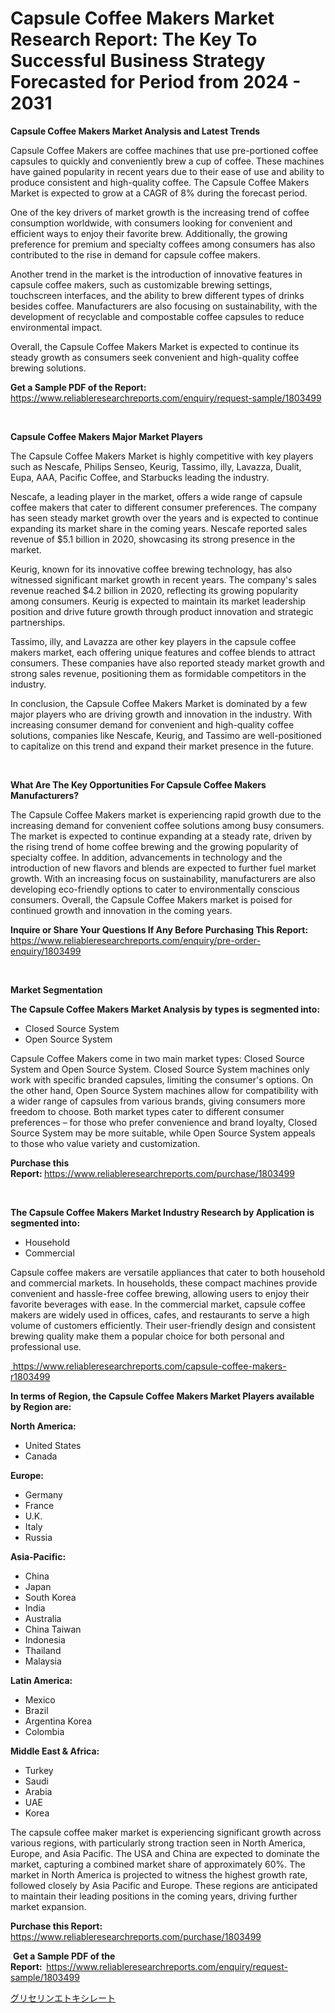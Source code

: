 <p><h1>Capsule Coffee Makers Market Research Report: The Key To Successful Business Strategy Forecasted for Period from 2024 - 2031</h1></p><p><strong>Capsule Coffee Makers Market Analysis and Latest Trends</strong></p>
<p><p>Capsule Coffee Makers are coffee machines that use pre-portioned coffee capsules to quickly and conveniently brew a cup of coffee. These machines have gained popularity in recent years due to their ease of use and ability to produce consistent and high-quality coffee. The Capsule Coffee Makers Market is expected to grow at a CAGR of 8% during the forecast period.</p><p>One of the key drivers of market growth is the increasing trend of coffee consumption worldwide, with consumers looking for convenient and efficient ways to enjoy their favorite brew. Additionally, the growing preference for premium and specialty coffees among consumers has also contributed to the rise in demand for capsule coffee makers.</p><p>Another trend in the market is the introduction of innovative features in capsule coffee makers, such as customizable brewing settings, touchscreen interfaces, and the ability to brew different types of drinks besides coffee. Manufacturers are also focusing on sustainability, with the development of recyclable and compostable coffee capsules to reduce environmental impact.</p><p>Overall, the Capsule Coffee Makers Market is expected to continue its steady growth as consumers seek convenient and high-quality coffee brewing solutions.</p></p>
<p><strong>Get a Sample PDF of the Report:&nbsp;</strong> <a href="https://www.reliableresearchreports.com/enquiry/request-sample/1803499">https://www.reliableresearchreports.com/enquiry/request-sample/1803499</a></p>
<p>&nbsp;</p>
<p><strong>Capsule Coffee Makers Major Market Players</strong></p>
<p><p>The Capsule Coffee Makers Market is highly competitive with key players such as Nescafe, Philips Senseo, Keurig, Tassimo, illy, Lavazza, Dualit, Eupa, AAA, Pacific Coffee, and Starbucks leading the industry. </p><p>Nescafe, a leading player in the market, offers a wide range of capsule coffee makers that cater to different consumer preferences. The company has seen steady market growth over the years and is expected to continue expanding its market share in the coming years. Nescafe reported sales revenue of $5.1 billion in 2020, showcasing its strong presence in the market.</p><p>Keurig, known for its innovative coffee brewing technology, has also witnessed significant market growth in recent years. The company's sales revenue reached $4.2 billion in 2020, reflecting its growing popularity among consumers. Keurig is expected to maintain its market leadership position and drive future growth through product innovation and strategic partnerships.</p><p>Tassimo, illy, and Lavazza are other key players in the capsule coffee makers market, each offering unique features and coffee blends to attract consumers. These companies have also reported steady market growth and strong sales revenue, positioning them as formidable competitors in the industry.</p><p>In conclusion, the Capsule Coffee Makers Market is dominated by a few major players who are driving growth and innovation in the industry. With increasing consumer demand for convenient and high-quality coffee solutions, companies like Nescafe, Keurig, and Tassimo are well-positioned to capitalize on this trend and expand their market presence in the future.</p></p>
<p>&nbsp;</p>
<p><strong>What Are The Key Opportunities For Capsule Coffee Makers Manufacturers?</strong></p>
<p><p>The Capsule Coffee Makers market is experiencing rapid growth due to the increasing demand for convenient coffee solutions among busy consumers. The market is expected to continue expanding at a steady rate, driven by the rising trend of home coffee brewing and the growing popularity of specialty coffee. In addition, advancements in technology and the introduction of new flavors and blends are expected to further fuel market growth. With an increasing focus on sustainability, manufacturers are also developing eco-friendly options to cater to environmentally conscious consumers. Overall, the Capsule Coffee Makers market is poised for continued growth and innovation in the coming years.</p></p>
<p><strong>Inquire or Share Your Questions If Any Before Purchasing This Report:</strong> <a href="https://www.reliableresearchreports.com/enquiry/pre-order-enquiry/1803499">https://www.reliableresearchreports.com/enquiry/pre-order-enquiry/1803499</a></p>
<p>&nbsp;</p>
<p><strong>Market Segmentation</strong></p>
<p><strong>The Capsule Coffee Makers Market Analysis by types is segmented into:</strong></p>
<p><ul><li>Closed Source System</li><li>Open Source System</li></ul></p>
<p><p>Capsule Coffee Makers come in two main market types: Closed Source System and Open Source System. Closed Source System machines only work with specific branded capsules, limiting the consumer's options. On the other hand, Open Source System machines allow for compatibility with a wider range of capsules from various brands, giving consumers more freedom to choose. Both market types cater to different consumer preferences – for those who prefer convenience and brand loyalty, Closed Source System may be more suitable, while Open Source System appeals to those who value variety and customization.</p></p>
<p><strong>Purchase this Report:&nbsp;</strong><a href="https://www.reliableresearchreports.com/purchase/1803499">https://www.reliableresearchreports.com/purchase/1803499</a></p>
<p>&nbsp;</p>
<p><strong>The Capsule Coffee Makers Market Industry Research by Application is segmented into:</strong></p>
<p><ul><li>Household</li><li>Commercial</li></ul></p>
<p><p>Capsule coffee makers are versatile appliances that cater to both household and commercial markets. In households, these compact machines provide convenient and hassle-free coffee brewing, allowing users to enjoy their favorite beverages with ease. In the commercial market, capsule coffee makers are widely used in offices, cafes, and restaurants to serve a high volume of customers efficiently. Their user-friendly design and consistent brewing quality make them a popular choice for both personal and professional use.</p></p>
<p><a href="https://www.reliableresearchreports.com/capsule-coffee-makers-r1803499">&nbsp;https://www.reliableresearchreports.com/capsule-coffee-makers-r1803499</a></p>
<p><strong>In terms of Region, the Capsule Coffee Makers Market Players available by Region are:</strong></p>
<p>
    <p> <strong> North America: </strong>
        <ul>
            <li>United States</li>
            <li>Canada</li>
        </ul>
        </p> 
    <p> <strong> Europe: </strong>
        <ul>
            <li>Germany</li>
            <li>France</li>
            <li>U.K.</li>
            <li>Italy</li>
            <li>Russia</li>
        </ul>
        </p> 
    <p> <strong> Asia-Pacific: </strong>
        <ul>
            <li>China</li>
            <li>Japan</li>
            <li>South Korea</li>
            <li>India</li>
            <li>Australia</li>
            <li>China Taiwan</li>
            <li>Indonesia</li>
            <li>Thailand</li>
            <li>Malaysia</li>
        </ul>
        </p> 
    <p> <strong> Latin America: </strong>
        <ul>
            <li>Mexico</li>
            <li>Brazil</li>
            <li>Argentina Korea</li>
            <li>Colombia</li>
        </ul>
        </p> 
    <p> <strong> Middle East & Africa: </strong>
        <ul>
            <li>Turkey</li>
            <li>Saudi</li>
            <li>Arabia</li>
            <li>UAE</li>
            <li>Korea</li>
        </ul>
    </p>
    </p>
<p><p>The capsule coffee maker market is experiencing significant growth across various regions, with particularly strong traction seen in North America, Europe, and Asia Pacific. The USA and China are expected to dominate the market, capturing a combined market share of approximately 60%. The market in North America is projected to witness the highest growth rate, followed closely by Asia Pacific and Europe. These regions are anticipated to maintain their leading positions in the coming years, driving further market expansion.</p></p>
<p><strong>Purchase this Report: </strong><a href="https://www.reliableresearchreports.com/purchase/1803499">https://www.reliableresearchreports.com/purchase/1803499</a></p>
<p>&nbsp;<strong>Get a Sample PDF of the Report:&nbsp;&nbsp;</strong><a href="https://www.reliableresearchreports.com/enquiry/request-sample/1803499">https://www.reliableresearchreports.com/enquiry/request-sample/1803499</a></p>
<p><strong></strong></p>
<p><p><a href="https://github.com/lily-u-genius/Market-Research-Report-List-2/blob/main/3103718141532.md">グリセリンエトキシレート</a></p></p>